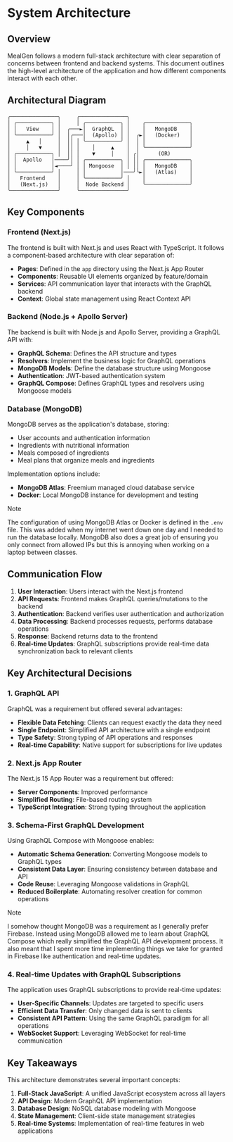 # System Architecture

## Overview

MealGen follows a modern full-stack architecture with clear separation of concerns between frontend and backend systems. This document outlines the high-level architecture of the application and how different components interact with each other.

## Architectural Diagram

```
╭───────────────╮     ╭───────────────╮                    
│ ╭───────────╮ │     │ ╭───────────╮ │    ╭──────────────╮
│ │   View    │ │  ╭───►│  GraphQL  │ │    │   MongoDB    │
│ ╰───────────╯ │  │╭───│  (Apollo) │ │  ╭►│   (Docker)   │
│     ▲   │     │  ││ │ ╰───────────╯ │  │ │              │
│     │   ▼     │  ││ │    │     ▲    │  │ ╰──────────────╯
│ ╭───────────╮ │  ││ │    ▼     │    │ ╭│      (OR)       
│ │  Apollo   │────╯│ │ ╭───────────╮ │ ││ ╭──────────────╮
│ │           │◄────╯ │ │ Mongoose  │ │ ││ │   MongoDB    │
│ ╰───────────╯ │     │ │           │───╯╰►│   (Atlas)    │
│   Frontend    │     │ ╰───────────╯ │    │              │
│   (Next.js)   │     │  Node Backend │    ╰──────────────╯
╰───────────────╯     ╰───────────────╯                    
```

## Key Components

### Frontend (Next.js)

The frontend is built with Next.js and uses React with TypeScript. It follows a component-based architecture with clear separation of:

- **Pages**: Defined in the `app` directory using the Next.js App Router
- **Components**: Reusable UI elements organized by feature/domain
- **Services**: API communication layer that interacts with the GraphQL backend
- **Context**: Global state management using React Context API

### Backend (Node.js + Apollo Server)

The backend is built with Node.js and Apollo Server, providing a GraphQL API with:

- **GraphQL Schema**: Defines the API structure and types
- **Resolvers**: Implement the business logic for GraphQL operations
- **MongoDB Models**: Define the database structure using Mongoose
- **Authentication**: JWT-based authentication system
- **GraphQL Compose**: Defines GraphQL types and resolvers using Mongoose models

### Database (MongoDB)

MongoDB serves as the application's database, storing:

- User accounts and authentication information
- Ingredients with nutritional information
- Meals composed of ingredients
- Meal plans that organize meals and ingredients

Implementation options include:

- **MongoDB Atlas**: Freemium managed cloud database service
- **Docker**: Local MongoDB instance for development and testing

> [!NOTE]
> The configuration of using MongoDB Atlas or Docker is defined in the `.env` file. This was added when my internet went down one day and I needed to run the database locally. MongoDB also does a great job of ensuring you only connect from allowed IPs but this is annoying when working on a laptop between classes.

## Communication Flow

1. **User Interaction**: Users interact with the Next.js frontend
2. **API Requests**: Frontend makes GraphQL queries/mutations to the backend
3. **Authentication**: Backend verifies user authentication and authorization
4. **Data Processing**: Backend processes requests, performs database operations
5. **Response**: Backend returns data to the frontend
6. **Real-time Updates**: GraphQL subscriptions provide real-time data synchronization back to relevant clients

## Key Architectural Decisions

### 1. GraphQL API

GraphQL was a requirement but offered several advantages:

- **Flexible Data Fetching**: Clients can request exactly the data they need
- **Single Endpoint**: Simplified API architecture with a single endpoint
- **Type Safety**: Strong typing of API operations and responses
- **Real-time Capability**: Native support for subscriptions for live updates

### 2. Next.js App Router

The Next.js 15 App Router was a requirement but offered:

- **Server Components**: Improved performance
- **Simplified Routing**: File-based routing system
- **TypeScript Integration**: Strong typing throughout the application

### 3. Schema-First GraphQL Development

Using GraphQL Compose with Mongoose enables:

- **Automatic Schema Generation**: Converting Mongoose models to GraphQL types
- **Consistent Data Layer**: Ensuring consistency between database and API
- **Code Reuse**: Leveraging Mongoose validations in GraphQL
- **Reduced Boilerplate**: Automating resolver creation for common operations

> [!NOTE]
> I somehow thought MongoDB was a requirement as I generally prefer Firebase. Instead using MongoDB allowed me to learn about GraphQL Compose which really simplified the GraphQL API development process. It also meant that I spent more time implementing things we take for granted in Firebase like authentication and real-time updates.

### 4. Real-time Updates with GraphQL Subscriptions

The application uses GraphQL subscriptions to provide real-time updates:

- **User-Specific Channels**: Updates are targeted to specific users
- **Efficient Data Transfer**: Only changed data is sent to clients
- **Consistent API Pattern**: Using the same GraphQL paradigm for all operations
- **WebSocket Support**: Leveraging WebSocket for real-time communication

## Key Takeaways

This architecture demonstrates several important concepts:

1. **Full-Stack JavaScript**: A unified JavaScript ecosystem across all layers
2. **API Design**: Modern GraphQL API implementation
3. **Database Design**: NoSQL database modeling with Mongoose
4. **State Management**: Client-side state management strategies
5. **Real-time Systems**: Implementation of real-time features in web applications
